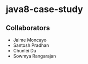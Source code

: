 # java8-case-study

## Collaborators 

* Jaime Moncayo
* Santosh Pradhan
* Chunlei Du
* Sowmya Rangarajan
